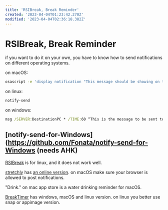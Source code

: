```yaml
---
title: 'RSIBreak, Break Reminder'
created: '2023-04-04T01:23:42.270Z'
modified: '2023-04-04T02:36:18.382Z'
---
```


# RSIBreak, Break Reminder

if you want to do it on your own, you have to know how to send notifications on different operating systems.

on macOS:

```bash
osascript -e 'display notification "This message should be showing on the notification" with title "Coding Tips"'
```

on linux:

```bash
notify-send
```

on windows:

```cmd
msg /SERVER:DestinationPC * /TIME:60 “This is the message to be sent to a PC named DestinationPC and closes in 60 seconds."
```

[notify-send-for-Windows](https://github.com/Fonata/notify-send-for-Windows (needs AHK)
----

[RSIBreak](https://userbase.kde.org/RSIBreak) is for linux, and it does not work well.

[stretchly](https://github.com/hovancik/stretchly) has [an online version](https://web.stretchly.net). on macOS make sure your browser is allowed to post notifications.

"Drink." on mac app store is a water drinking reminder for macOS.

[BreakTimer](https://breaktimer.app/) has windows, macOS and linux version. on linux you better use snap or appimage version.
